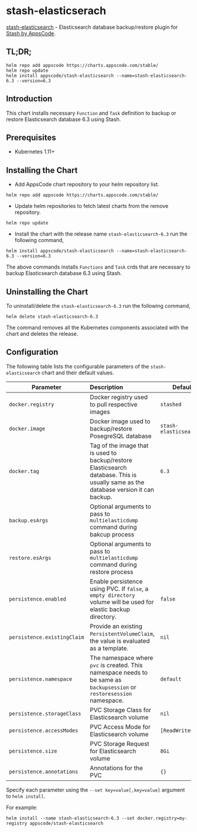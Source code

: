 # stash-elasticserach

[stash-elasticsearch](https://github.com/stashed/stash-elasticsearch) - Elasticsearch database backup/restore plugin for [Stash by AppsCode](https://appscode.com/products/stash/).

## TL;DR;

```console
helm repo add appscode https://charts.appscode.com/stable/
helm repo update
helm install appscode/stash-elasticsearch --name=stash-elasticsearch-6.3 --version=6.3
```

## Introduction

This chart installs necessary `Function` and `Task` definition to backup or restore Elasticsearch database 6.3 using Stash.

## Prerequisites

- Kubernetes 1.11+

## Installing the Chart

- Add AppsCode chart repository to your helm repository list.

```console
helm repo add appscode https://charts.appscode.com/stable/
```

- Update helm repositories to fetch latest charts from the remove repository.

```console
helm repo update
```

- Install the chart with the release name `stash-elasticsearch-6.3` run the following command,

```console
helm install appscode/stash-elasticsearch --name=stash-elasticsearch-6.3 --version=6.3
```

The above commands installs `Functions` and `Task` crds that are necessary to backup Elasticsearch database 6.3 using Stash.

## Uninstalling the Chart

To uninstall/delete the `stash-elasticsearch-6.3` run the following command,

```console
helm delete stash-elasticsearch-6.3
```

The command removes all the Kubernetes components associated with the chart and deletes the release.

## Configuration

The following table lists the configurable parameters of the `stash-elasticsearch` chart and their default values.

| Parameter                   | Description                                                                                                                         |        Default        |
| --------------------------- | :---------------------------------------------------------------------------------------------------------------------------------- | --------------------- |
| `docker.registry`           | Docker registry used to pull respective images                                                                                      | `stashed`             |
| `docker.image`              | Docker image used to backup/restore PosegreSQL database                                                                             | `stash-elasticsearch` |
| `docker.tag`                | Tag of the image that is used to backup/restore Elasticsearch database. This is usually same as the database version it can backup. | `6.3`                 |
| `backup.esArgs`             | Optional arguments to pass to `multielasticdump` command  during bakcup process                                                     |                       |
| `restore.esArgs`            | Optional arguments to pass to `multielasticdump` command during restore process                                                     |                       |
| `persistence.enabled`       | Enable persistence using PVC. If `false`, a `empty directory` volume will be used  for elastic backup directory.                    | `false`               |
| `persistence.existingClaim` | Provide an existing `PersistentVolumeClaim`, the value is evaluated as a template.                                                  | `nil`                 |
| `persistence.namespace`     | The namespace where `pvc` is created. This namespace needs to be same as `backupsession` or  `restoresession` namespace.            | `default`             |
| `persistence.storageClass`  | PVC Storage Class for Elasticsearch volume                                                                                          | `nil`                 |
| `persistence.accessModes`   | PVC Access Mode for Elasticsearch volume                                                                                            | `[ReadWriteOnce]`     |
| `persistence.size`          | PVC Storage Request for Elasticsearch volume                                                                                        | `8Gi`                 |
| `persistence.annotations`   | Annotations for the PVC                                                                                                             | `{}`                  |

Specify each parameter using the `--set key=value[,key=value]` argument to `helm install`.

For example:

```console
helm install --name stash-elasticsearch-6.3 --set docker.registry=my-registry appscode/stash-elasticsearch
```
